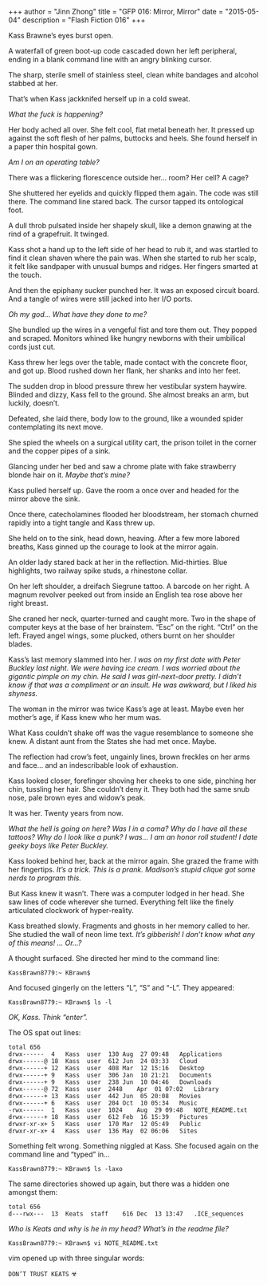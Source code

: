 +++
author = "Jinn Zhong"
title = "GFP 016: Mirror, Mirror"
date = "2015-05-04"
description = "Flash Fiction 016"
+++

Kass Brawne’s eyes burst open. 

A waterfall of green boot-up code cascaded down her left peripheral, ending in a blank command line with an angry blinking cursor.

The sharp, sterile smell of stainless steel, clean white bandages and alcohol stabbed at her. 

That’s when Kass jackknifed herself up in a cold sweat.

_What the fuck is happening?_

Her body ached all over. She felt cool, flat metal beneath her. It pressed up against the soft flesh of her palms, buttocks and heels. She found herself in a paper thin hospital gown. 

_Am I on an operating table?_

There was a flickering florescence outside her... room? Her cell? A cage?

She shuttered her eyelids and quickly flipped them again. The code was still there. The command line stared back. The cursor tapped its ontological foot.

A dull throb pulsated inside her shapely skull, like a demon gnawing at the rind of a grapefruit. It twinged. 

Kass shot a hand up to the left side of her head to rub it, and was startled to find it clean shaven where the pain was. When she started to rub her scalp, it felt like sandpaper with unusual bumps and ridges. Her fingers smarted at the touch.

And then the epiphany sucker punched her.  It was an exposed circuit board. And a tangle of wires were still jacked into her I/O ports.

_Oh my god... What have they done to me?_

She bundled up the wires in a vengeful fist and tore them out. They popped and scraped. Monitors whined like hungry newborns with their umbilical cords just cut.

Kass threw her legs over the table, made contact with the concrete floor, and got up. Blood rushed down her flank, her shanks and into her feet.

The sudden drop in blood pressure threw her vestibular system haywire. Blinded and dizzy, Kass fell to the ground. She almost breaks an arm, but luckily, doesn’t. 

Defeated, she laid there, body low to the ground, like a wounded spider contemplating its next move.

She spied the wheels on a surgical utility cart, the prison toilet in the corner and the copper pipes of a sink. 

Glancing under her bed and saw a chrome plate with fake strawberry blonde hair on it. _Maybe that’s mine?_

Kass pulled herself up. Gave the room a once over and headed for the mirror above the sink.

Once there, catecholamines flooded her bloodstream, her stomach churned rapidly into a tight tangle and Kass threw up. 

She held on to the sink, head down, heaving. After a few more labored breaths, Kass ginned up the courage to look at the mirror again.

An older lady stared back at her in the reflection. Mid-thirties. Blue highlights, two railway spike studs, a rhinestone collar. 

On her left shoulder, a dreifach Siegrune tattoo. A barcode on her right. A magnum revolver peeked out from inside an English tea rose above her right breast. 

She craned her neck, quarter-turned and caught more. Two in the shape of computer keys at the base of her brainstem. “Esc” on the right. “Ctrl” on the left. Frayed angel wings, some plucked, others burnt on her shoulder blades.

Kass’s last memory slammed into her. _I was on my first date with Peter Buckley last night. We were having ice cream. I was worried about the gigantic pimple on my chin. He said I was girl-next-door pretty. I didn’t know if that was a compliment or an insult. He was awkward, but I liked his shyness._

The woman in the mirror was twice Kass’s age at least. Maybe even her mother’s age, if Kass knew who her mum was.

What Kass couldn’t shake off was the vague resemblance to someone she knew. A distant aunt from the States she had met once. Maybe.

The reflection had crow’s feet, ungainly lines, brown freckles on her arms and face... and an indescribable look of exhaustion.

Kass looked closer, forefinger shoving her cheeks to one side, pinching her chin, tussling her hair. She couldn’t deny it. They both had the same snub nose, pale brown eyes and widow’s peak. 

It was her. Twenty years from now.

_What the hell is going on here? Was I in a coma? Why do I have all these tattoos? Why do I look like a punk? I was... I am an honor roll student! I date geeky boys like Peter Buckley._
	
Kass looked behind her, back at the mirror again. She grazed the frame with her fingertips. _It’s a trick. This is a prank. Madison’s stupid clique got some nerds to program this._

But Kass knew it wasn’t. There was a computer lodged in her head. She saw lines of code wherever she turned. Everything felt like the finely articulated clockwork of hyper-reality.

Kass breathed slowly. Fragments and ghosts in her memory called to her. She studied the wall of neon lime text. _It’s gibberish! I don’t know what any of this means! ... Or...?_

A thought surfaced. She directed her mind to the command line:

```KassBrawn8779:~ KBrawn$ ```

And focused gingerly on the letters “L”, “S” and “-L”. They appeared:

```KassBrawn8779:~ KBrawn$ ls -l```

_OK, Kass. Think “enter”._

The OS spat out lines:

```
total 656
drwx------	4	Kass  user	130	Aug  27	09:48	Applications
drwx------@	18	Kass  user	612	Jun  24	03:33	Cloud
drwx------+	12	Kass  user	408	Mar  12	15:16	Desktop
drwx------+	9	Kass  user	306	Jan  10	21:21	Documents
drwx------+	9	Kass  user	238	Jun  10	04:46	Downloads
drwx------@	72	Kass  user	2448	Apr  01	07:02	Library
drwx------+	13	Kass  user	442	Jun  05	20:08	Movies
drwx------+	6	Kass  user	204	Oct  10	05:34	Music
-rwx------	1	Kass  user	1024	Aug  29	09:48	NOTE_README.txt
drwx------+	18	Kass  user	612	Feb  16	15:39	Pictures
drwxr-xr-x+	5	Kass  user	170	Mar  12	05:49	Public
drwxr-xr-x+	4	Kass  user	136	May  02	06:06	Sites
```
Something felt wrong. Something niggled at Kass. She focused again on the command line and “typed” in...

```KassBrawn8779:~ KBrawn$ ls -laxo```

The same directories showed up again, but there was a hidden one amongst them:

```
total 656
d---rwx---	13	Keats  staff	616	Dec  13	13:47	.ICE_sequences
```
_Who is Keats and why is he in my head? What’s in the readme file?_

```KassBrawn8779:~ KBrawn$ vi NOTE_README.txt```

vim opened up with three singular words:

```DON’T TRUST KEATS``` ☣
